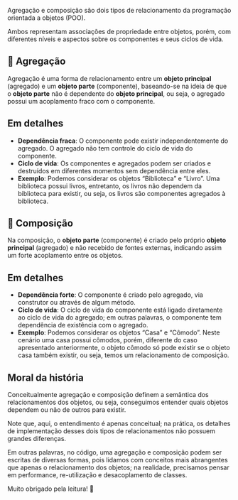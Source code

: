 Agregação e composição são dois tipos de relacionamento da programação orientada a objetos (POO). 

Ambos representam associações de propriedade entre objetos, porém, com diferentes níveis e aspectos sobre os componentes e seus ciclos de vida.

## 🤝 Agregação

Agregação é uma forma de relacionamento entre um **objeto principal** (agregado) e um **objeto parte** (componente), baseando-se na ideia de que o **objeto parte** não é dependente do **objeto principal**, ou seja, o agregado possui um acoplamento fraco com o componente.

## Em detalhes

- **Dependência fraca**: O componente pode existir independentemente do agregado. O agregado não tem controle do ciclo de vida do componente.
- **Ciclo de vida**: Os componentes e agregados podem ser criados e destruídos em diferentes momentos sem dependência entre eles.
- **Exemplo**: Podemos considerar os objetos “Biblioteca” e “Livro”. Uma biblioteca possui livros, entretanto, os livros não dependem da biblioteca para existir, ou seja, os livros são componentes agregados à biblioteca.

## 👏 Composição

Na composição, o **objeto parte** (componente) é criado pelo próprio **objeto principal** (agregado) e não recebido de fontes externas, indicando assim um forte acoplamento entre os objetos.

## Em detalhes

- **Dependência forte**: O componente é criado pelo agregado, via construtor ou através de algum método.
- **Ciclo de vida**: O ciclo de vida do componente está ligado diretamente ao ciclo de vida do agregado; em outras palavras, o componente tem dependência de existência com o agregado.
- **Exemplo**: Podemos considerar os objetos “Casa” e “Cômodo”. Neste cenário uma casa possui cômodos, porém, diferente do caso apresentado anteriormente, o objeto cômodo só pode existir se o objeto casa também existir, ou seja, temos um relacionamento de composição.

## Moral da história

Conceitualmente agregação e composição definem a semântica dos relacionamentos dos objetos, ou seja, conseguimos entender quais objetos dependem ou não de outros para existir. 

Note que, aqui, o entendimento é apenas conceitual; na prática, os detalhes de implementação desses dois tipos de relacionamentos não possuem grandes diferenças.

Em outras palavras, no código, uma agregação e composição podem ser escritas de diversas formas, pois lidamos com conceitos mais abrangentes que apenas o relacionamento dos objetos; na realidade, precisamos pensar em performance, re-utilização e desacoplamento de classes.

Muito obrigado pela leitura! 👋
